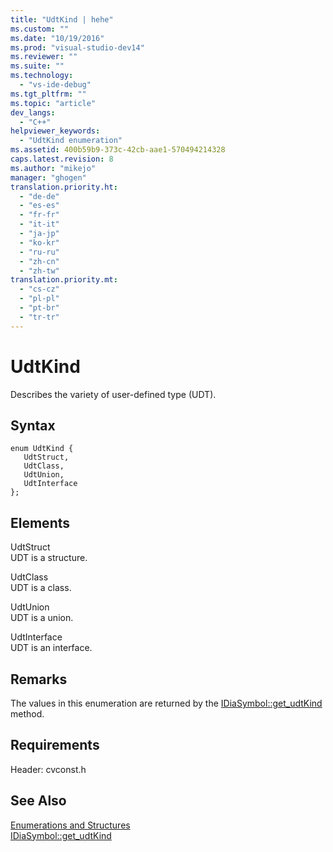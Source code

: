 ```yaml
---
title: "UdtKind | hehe"
ms.custom: ""
ms.date: "10/19/2016"
ms.prod: "visual-studio-dev14"
ms.reviewer: ""
ms.suite: ""
ms.technology: 
  - "vs-ide-debug"
ms.tgt_pltfrm: ""
ms.topic: "article"
dev_langs: 
  - "C++"
helpviewer_keywords: 
  - "UdtKind enumeration"
ms.assetid: 400b59b9-373c-42cb-aae1-570494214328
caps.latest.revision: 8
ms.author: "mikejo"
manager: "ghogen"
translation.priority.ht: 
  - "de-de"
  - "es-es"
  - "fr-fr"
  - "it-it"
  - "ja-jp"
  - "ko-kr"
  - "ru-ru"
  - "zh-cn"
  - "zh-tw"
translation.priority.mt: 
  - "cs-cz"
  - "pl-pl"
  - "pt-br"
  - "tr-tr"
---
```

# UdtKind
Describes the variety of user-defined type (UDT).  
  
## Syntax  
  
```cpp#  
enum UdtKind {   
   UdtStruct,  
   UdtClass,  
   UdtUnion,  
   UdtInterface  
};  
```  
  
## Elements  
 UdtStruct  
 UDT is a structure.  
  
 UdtClass  
 UDT is a class.  
  
 UdtUnion  
 UDT is a union.  
  
 UdtInterface  
 UDT is an interface.  
  
## Remarks  
 The values in this enumeration are returned by the [IDiaSymbol::get_udtKind](../debug-interface-access/idiasymbol--get_udtkind.md) method.  
  
## Requirements  
 Header: cvconst.h  
  
## See Also  
 [Enumerations and Structures](../debug-interface-access/enumerations-and-structures.md)   
 [IDiaSymbol::get_udtKind](../debug-interface-access/idiasymbol--get_udtkind.md)